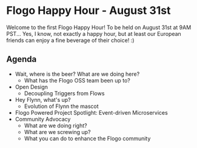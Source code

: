 # Flogo Happy Hour - August 31st
Welcome to the first Flogo Happy Hour! To be held on August 31st at 9AM PST... Yes, I know, not exactly a happy hour, but at least our European friends can enjoy a fine beverage of their choice! :)

## Agenda
- Wait, where is the beer? What are we doing here?
  * What has the Flogo OSS team been up to?
- Open Design
  * Decoupling Triggers from Flows
- Hey Flynn, what's up?
  * Evolution of Flynn the mascot
- Flogo Powered Project Spotlight: Event-driven Microservices
- Community Advocacy
  * What are we doing right?
  * What are we screwing up?
  * What you can do to enhance the Flogo community
